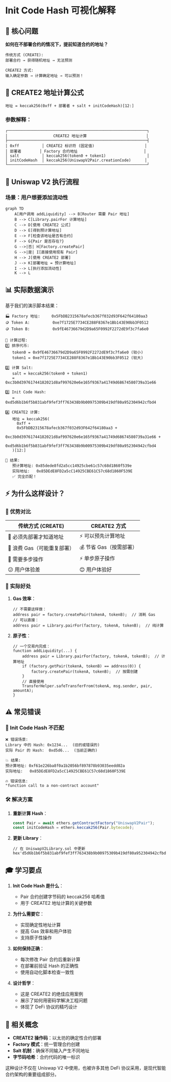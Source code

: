 # Init Code Hash 可视化解释

## 🎯 核心问题

**如何在不部署合约的情况下，提前知道合约的地址？**

```
传统方式 (CREATE):
部署合约 → 获得随机地址 → 无法预测

CREATE2 方式:
输入确定参数 → 计算确定地址 → 可以预测！
```

## 🧮 CREATE2 地址计算公式

```
地址 = keccak256(0xff + 部署者 + salt + initCodeHash)[12:]
```

### 参数解释：

```
┌─────────────────────────────────────────────────────────────┐
│                    CREATE2 地址计算                          │
├─────────────────────────────────────────────────────────────┤
│ 0xff          │ CREATE2 标识符 (固定值)                      │
│ 部署者        │ Factory 合约地址                             │
│ salt          │ keccak256(token0 + token1)                  │
│ initCodeHash  │ keccak256(UniswapV2Pair.creationCode)      │
└─────────────────────────────────────────────────────────────┘
```

## 🔄 Uniswap V2 执行流程

### 场景：用户想要添加流动性

```mermaid
graph TD
    A[用户调用 addLiquidity] --> B[Router 需要 Pair 地址]
    B --> C[Library.pairFor 计算地址]
    C --> D[使用 CREATE2 公式]
    D --> E[得到预计算地址]
    E --> F[检查该地址是否有合约]
    F --> G{Pair 是否存在?}
    G -->|否| H[Factory.createPair]
    G -->|是| I[直接使用现有 Pair]
    H --> J[使用 CREATE2 部署]
    J --> K[部署地址 = 预计算地址]
    I --> L[执行添加流动性]
    K --> L
```

## 📊 实际数据演示

基于我们的演示脚本结果：

```
🏭 Factory 地址:     0x5FbDB2315678afecb367f032d93F642f64180aa3
🪙 Token A:          0xe7f1725E7734CE288F8367e1Bb143E90bb3F0512  
🪙 Token B:          0x9fE46736679d2D9a65F0992F2272dE9f3c7fa6e0

📐 计算过程:
1️⃣ 排序代币:
   token0 = 0x9fE46736679d2D9a65F0992F2272dE9f3c7fa6e0 (较小)
   token1 = 0xe7f1725E7734CE288F8367e1Bb143E90bb3F0512 (较大)

2️⃣ 计算 Salt:
   salt = keccak256(token0 + token1)
   = 0xc3b0d39761744182021d8af997620e6e165f9367a41749d68674580739a31e66

3️⃣ Init Code Hash:
   = 0xd5d6b1b6f5b831abf9fef3ff763438b9b00975309b419df80a952304942cfbd4

4️⃣ CREATE2 计算:
   地址 = keccak256(
     0xff +
     0x5FbDB2315678afecb367f032d93F642f64180aa3 +
     0xc3b0d39761744182021d8af997620e6e165f9367a41749d68674580739a31e66 +
     0xd5d6b1b6f5b831abf9fef3ff763438b9b00975309b419df80a952304942cfbd4
   )[12:]

🎯 结果:
   预计算地址: 0x85dede8fd2a5cc14925cbe61c57c68d1860f539e
   实际地址:   0x85DEdE8FD2a5cC14925CBE61C57c68d1860F539E
   ✅ 完全匹配！
```

## ⚡ 为什么这样设计？

### 🚀 优势对比

| 传统方式 (CREATE) | CREATE2 方式 |
|------------------|-------------|
| 🐌 必须先部署才知道地址 | ⚡ 可以预先计算地址 |
| 💸 浪费 Gas（可能重复部署） | 💰 节省 Gas（按需部署） |
| 🔄 需要多步操作 | ⚡ 单步原子操作 |
| 😕 用户体验差 | 😊 用户体验好 |

### 🎯 实际好处

1. **Gas 效率**：
   ```solidity
   // 不需要这样做：
   address pair = factory.createPair(tokenA, tokenB);  // 消耗 Gas
   // 可以直接：
   address pair = Library.pairFor(factory, tokenA, tokenB);  // 纯计算
   ```

2. **原子性**：
   ```solidity
   // 一个交易内完成：
   function addLiquidity(...) {
       address pair = Library.pairFor(factory, tokenA, tokenB);  // 计算地址
       if (factory.getPair(tokenA, tokenB) == address(0)) {
           factory.createPair(tokenA, tokenB);  // 按需创建
       }
       // 直接使用
       TransferHelper.safeTransferFrom(tokenA, msg.sender, pair, amountA);
   }
   ```

## ⚠️ 常见错误

### 🚨 Init Code Hash 不匹配

```
❌ 错误场景:
Library 中的 Hash: 0x1234...  (旧的或错误的)
实际 Pair 的 Hash:  0xd5d6...  (当前正确的)

💥 结果:
预计算地址: 0xf61e226ba8f0a1b2056bf897878b93035eedd02a
实际地址:   0x85DEdE8FD2a5cC14925CBE61C57c68d1860F539E

🔥 错误信息:
"function call to a non-contract account"
```

### 🛠️ 解决方案

1. **重新计算 Hash**：
   ```javascript
   const Pair = await ethers.getContractFactory("UniswapV2Pair");
   const initCodeHash = ethers.keccak256(Pair.bytecode);
   ```

2. **更新 Library**：
   ```solidity
   // 在 UniswapV2Library.sol 中更新
   hex'd5d6b1b6f5b831abf9fef3ff763438b9b00975309b419df80a952304942cfbd4'
   ```

## 🎓 学习要点

1. **Init Code Hash 是什么**：
   - Pair 合约创建字节码的 keccak256 哈希值
   - 用于 CREATE2 地址计算的关键参数

2. **为什么需要它**：
   - 实现确定性地址计算
   - 提高 Gas 效率和用户体验
   - 支持原子性操作

3. **如何保持正确**：
   - 每次修改 Pair 合约后重新计算
   - 在部署前验证 Hash 的正确性
   - 使用自动化脚本检查一致性

4. **设计哲学**：
   - 这是 CREATE2 的绝佳应用案例
   - 展示了如何用密码学解决工程问题
   - 体现了 DeFi 协议的精巧设计

## 🔗 相关概念

- **CREATE2 操作码**：以太坊的确定性合约部署
- **Factory 模式**：统一管理合约创建
- **Salt 机制**：确保不同输入产生不同地址
- **字节码哈希**：合约代码的唯一标识

这种设计不仅在 Uniswap V2 中使用，也被许多其他 DeFi 协议采用，是现代智能合约架构的重要组成部分。 